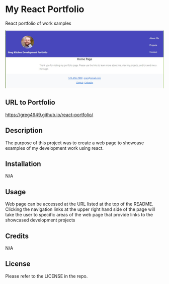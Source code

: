 # My React Portfolio
React portfolio of work samples

![](my-portfolio/public/assets/images/gkportfolio.jpg)


## URL to Portfolio

https://greg4949.github.io/react-portfolio/

## Description

The purpose of this project was to create a web page to showcase examples of my development work using react.  
## Installation

N/A

## Usage

Web page can be accessed at the URL listed at the top of the README.  Clicking the navigation links at the upper right hand side of the page will take the user to specific areas of the web page that provide links to the showcased development projects

## Credits

N/A

## License

Please refer to the LICENSE in the repo.
